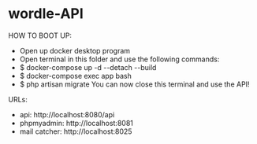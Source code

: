 # wordle-API

HOW TO BOOT UP:
- Open up docker desktop program
- Open terminal in this folder and use the following commands:
- $ docker-compose up -d --detach --build
- $ docker-compose exec app bash
- $ php artisan migrate
You can now close this terminal and use the API!

URLs:
- api: http://localhost:8080/api
- phpmyadmin: http://localhost:8081
- mail catcher: http://localhost:8025
